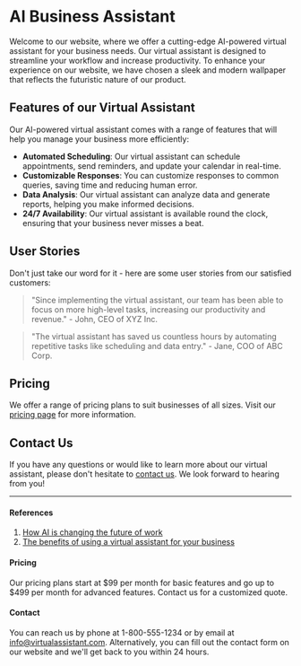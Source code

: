 <!--font:Poppins-->

# AI Business Assistant

Welcome to our website, where we offer a cutting-edge AI-powered virtual assistant for your business needs. Our virtual assistant is designed to streamline your workflow and increase productivity. To enhance your experience on our website, we have chosen a sleek and modern wallpaper that reflects the futuristic nature of our product.

## Features of our Virtual Assistant

Our AI-powered virtual assistant comes with a range of features that will help you manage your business more efficiently:

- **Automated Scheduling**: Our virtual assistant can schedule appointments, send reminders, and update your calendar in real-time.
- **Customizable Responses**: You can customize responses to common queries, saving time and reducing human error.
- **Data Analysis**: Our virtual assistant can analyze data and generate reports, helping you make informed decisions.
- **24/7 Availability**: Our virtual assistant is available round the clock, ensuring that your business never misses a beat.

## User Stories

Don't just take our word for it - here are some user stories from our satisfied customers:

> "Since implementing the virtual assistant, our team has been able to focus on more high-level tasks, increasing our productivity and revenue." - John, CEO of XYZ Inc.

> "The virtual assistant has saved us countless hours by automating repetitive tasks like scheduling and data entry." - Jane, COO of ABC Corp.

## Pricing

We offer a range of pricing plans to suit businesses of all sizes. Visit our [pricing page](#pricing) for more information.

## Contact Us

If you have any questions or would like to learn more about our virtual assistant, please don't hesitate to [contact us](#contact). We look forward to hearing from you!

---

#### References

1. [How AI is changing the future of work](#)
2. [The benefits of using a virtual assistant for your business](#)

#### Pricing

Our pricing plans start at $99 per month for basic features and go up to $499 per month for advanced features. Contact us for a customized quote.

#### Contact

You can reach us by phone at 1-800-555-1234 or by email at info@virtualassistant.com. Alternatively, you can fill out the contact form on our website and we'll get back to you within 24 hours.

<!--

Write me content for website with wallpaper which alt text is:

"A stylized illustration of an AI-powered robot, with sleek and modern graphics and a minimalist color scheme."

The name/title of the page should not be 1:1 copy of the alt text but rather a real content of the website which is using this wallpaper.

- Use markdown format 
- Start with heading
- Heading should be short and concise
- The content should look like a real website 
- The website should not be about the wallpaper, wallpaper is just a related background
- Heading should be contain work "wallpaper" or "background"
- Include real sections like references, contact, user stories, etc. use things relevant to the page purpose.
- Feel free to use structure like headings, bullets, numbering, blockquotes, paragraphs, horizontal lines, etc.
- You can use formatting like bold or _italic_
- You can include UTF-8 emojis
- Links should be only #hash anchors (and you can refer to the document itself)
- Do not include images


---


# AI-Powered Virtual Assistant for Your Business

Welcome to our website, where we offer a cutting-edge AI-powered virtual assistant for your business needs. Our virtual assistant is designed to streamline your workflow and increase productivity. To enhance your experience on our website, we have chosen a sleek and modern wallpaper that reflects the futuristic nature of our product.

## Features of our Virtual Assistant

Our AI-powered virtual assistant comes with a range of features that will help you manage your business more efficiently:

- **Automated Scheduling**: Our virtual assistant can schedule appointments, send reminders, and update your calendar in real-time.
- **Customizable Responses**: You can customize responses to common queries, saving time and reducing human error.
- **Data Analysis**: Our virtual assistant can analyze data and generate reports, helping you make informed decisions.
- **24/7 Availability**: Our virtual assistant is available round the clock, ensuring that your business never misses a beat.

## User Stories

Don't just take our word for it - here are some user stories from our satisfied customers:

> "Since implementing the virtual assistant, our team has been able to focus on more high-level tasks, increasing our productivity and revenue." - John, CEO of XYZ Inc.

> "The virtual assistant has saved us countless hours by automating repetitive tasks like scheduling and data entry." - Jane, COO of ABC Corp.

## Pricing

We offer a range of pricing plans to suit businesses of all sizes. Visit our [pricing page](#pricing) for more information.

## Contact Us

If you have any questions or would like to learn more about our virtual assistant, please don't hesitate to [contact us](#contact). We look forward to hearing from you!

---

#### References

1. [How AI is changing the future of work](#)
2. [The benefits of using a virtual assistant for your business](#)

#### Pricing

Our pricing plans start at $99 per month for basic features and go up to $499 per month for advanced features. Contact us for a customized quote.

#### Contact

You can reach us by phone at 1-800-555-1234 or by email at info@virtualassistant.com. Alternatively, you can fill out the contact form on our website and we'll get back to you within 24 hours.


---


Write me a Google font which is best fitting for the website.

Pick from the list:
- Montserrat
- IBM Plex Sans
- Cinzel Decorative
- Roboto
- Futura
- Poppins
- Alegreya
- Raleway
- Inter
- Lato
- Barlow Condensed
- Playfair Display
- Open Sans
- Exo 2
- Lobster
- Cormorant Garamond
- Orbitron
- Cinzel
- Cabin
- Creepster
- Great Vibes
- Dancing Script


Write just the font name nothing else.


---


Poppins

-->
